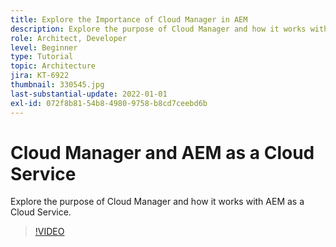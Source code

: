```yaml
---
title: Explore the Importance of Cloud Manager in AEM
description: Explore the purpose of Cloud Manager and how it works with AEM as a Cloud Service.
role: Architect, Developer
level: Beginner
type: Tutorial
topic: Architecture
jira: KT-6922
thumbnail: 330545.jpg
last-substantial-update: 2022-01-01
exl-id: 072f8b81-54b8-4980-9758-b8cd7ceebd6b
---
```

# Cloud Manager and AEM as a Cloud Service

Explore the purpose of Cloud Manager and how it works with AEM as a Cloud Service.

>[!VIDEO](https://video.tv.adobe.com/v/330545?quality=12&learn=on)
